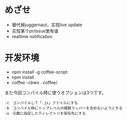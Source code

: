 # めざせ

- 替代掉juggernaut，实现live update
- 实现某个pr/issue里有谁
- realtime notification

# 开发环境

- npm install -g coffee-script
- npm install
- coffee -cbwo . coffee/

また今回コンパイル時に使うオプションは3つです。

    -c　コンパイルして「.js」ファイルにする
    -b　コンパイル時にトップレベルの関数ラッパーを含めないようにする
    -o　引数に指定したディレクトリを保存先にする
